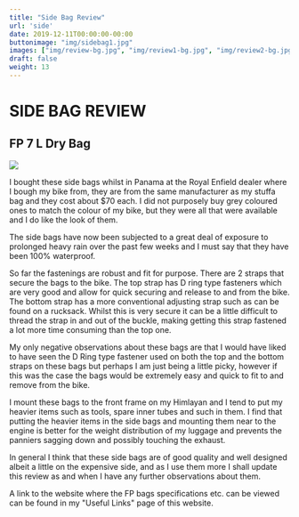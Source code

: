 ```yaml
---
title: "Side Bag Review"
url: 'side'
date: 2019-12-11T00:00:00-00:00
buttonimage: "img/sidebag1.jpg"
images: ["img/review-bg.jpg", "img/review1-bg.jpg", "img/review2-bg.jpg"]
draft: false
weight: 13
---
```


# SIDE BAG REVIEW

## FP 7 L Dry Bag 

![](../img/sidebag.jpg)

I bought these side bags whilst in Panama at the Royal Enfield dealer where I bough my bike from, they are from the same manufacturer as my stuffa bag and they cost about $70 each. I did not purposely buy grey coloured ones to match the colour of my bike, but they were all that were available and I do like the look of them. 

The side bags have now been subjected to a great deal of exposure to prolonged heavy rain over the past few weeks and I must say that they have been 100% waterproof.

So far the fastenings are robust and fit for purpose. There are 2 straps that secure the bags to the bike. The top strap has D ring type fasteners which are very good and allow for quick securing and release to and from the bike. The bottom strap has a more conventional adjusting strap such as can be found on a rucksack. Whilst this is very secure it can be a little difficult to thread the strap in and out of the buckle, making getting this strap fastened a lot more time consuming than the top one. 

My only negative observations about these bags are that I would have liked to have seen the D Ring type fastener used on both the top and the bottom straps on these bags but perhaps I am just being a little picky, however if this was the case the bags would be extremely easy and quick to fit to and remove from the bike.

I mount these bags to the front frame on my Himlayan and I tend to put my heavier items such as tools, spare inner tubes and such in them. I find that putting the heavier items in the side bags and mounting them near to the engine is better for the weight distribution of my luggage and prevents the panniers sagging down and possibly touching the exhaust.

In general I think that these side bags are of good quality and well designed albeit a little on the expensive side, and as I use them more I shall update this review as and when I have any further observations about them.

A link to the website where the FP bags specifications etc. can be viewed can be found in my "Useful Links" page of this website.